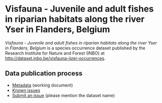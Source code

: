 # Visfauna - Juvenile and adult fishes in riparian habitats along the river Yser in Flanders, Belgium

*Visfauna - Juvenile and adult fishes in riparian habitats along the river Yser in Flanders, Belgium* is a species occurrence dataset published by the Research Institute for Nature and Forest (INBO) at <http://dataset.inbo.be/visfauna-ijzer-occurrences>.

## Data publication process

* [Metadata](metadata.md) (working document)
* [Known issues](https://github.com/LifeWatchINBO/data-publication/labels/visfauna-ijzer-occurrences)
* [Submit an issue](https://github.com/LifeWatchINBO/data-publication/issues/new) (please mention the dataset name)

